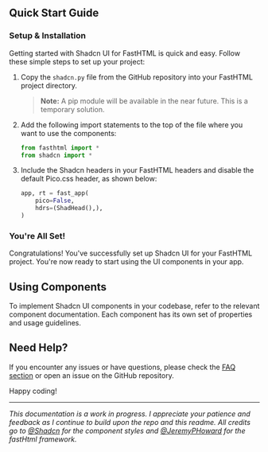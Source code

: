 ## Quick Start Guide

### Setup & Installation

Getting started with Shadcn UI for FastHTML is quick and easy. Follow these simple steps to set up your project:

1. Copy the `shadcn.py` file from the GitHub repository into your FastHTML project directory.

   > **Note:** A pip module will be available in the near future. This is a temporary solution.

2. Add the following import statements to the top of the file where you want to use the components:

   ```python
   from fasthtml import *
   from shadcn import *
   ```

3. Include the Shadcn headers in your FastHTML headers and disable the default Pico.css header, as shown below:

   ```python
   app, rt = fast_app(
       pico=False,
       hdrs=(ShadHead(),),
   )
   ```

### You're All Set!

Congratulations! You've successfully set up Shadcn UI for your FastHTML project. You're now ready to start using the UI components in your app.

## Using Components

To implement Shadcn UI components in your codebase, refer to the relevant component documentation. Each component has its own set of properties and usage guidelines.

## Need Help?

If you encounter any issues or have questions, please check the [FAQ section](https://github.com/your-repo/faq) or open an issue on the GitHub repository.

Happy coding!

---

*This documentation is a work in progress. I appreciate your patience and feedback as I continue to build upon the repo and this readme. All credits go to [@Shadcn](https://x.com/shadcn) for the component styles and [@JeremyPHoward](https://x.com/jeremyphoward) for the fastHtml framework.*